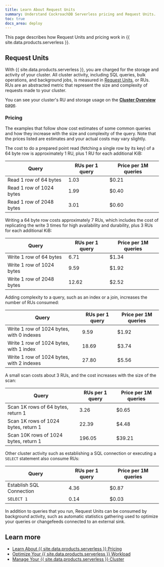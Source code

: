 ```yaml
---
title: Learn About Request Units
summary: Understand CockroachDB Serverless pricing and Request Units.
toc: true
docs_area: deploy
---
```


This page describes how Request Units and pricing work in {{ site.data.products.serverless }}.

## Request Units

With {{ site.data.products.serverless }}, you are charged for the storage and activity of your cluster. All cluster activity, including SQL queries, bulk operations, and background jobs, is measured in [Request Units](plan-your-cluster-serverless.html#request-units), or RUs. RUs are an abstracted metric that represent the size and complexity of requests made to your cluster.

You can see your cluster's RU and storage usage on the [**Cluster Overview** page](cluster-overview-page.html).

### Pricing

The examples that follow show cost estimates of some common queries and how they increase with the size and complexity of the query. Note that the prices listed are estimates and your actual costs may vary slightly.

The cost to do a prepared point read (fetching a single row by its key) of a 64 byte row is approximately 1 RU, plus 1 RU for each additional KiB:

  Query                    | RUs per 1 query    | Price per 1M queries
  -------------------------|--------------------|----------
  Read 1 row of 64 bytes   | 1.03               | $0.21
  Read 1 row of 1024 bytes | 1.99               | $0.40
  Read 1 row of 2048 bytes | 3.01               | $0.60

Writing a 64 byte row costs approximately 7 RUs, which includes the cost of replicating the write 3 times for high availability and durability, plus 3 RUs for each additional KiB:

  Query                     | RUs per 1 query    | Price per 1M queries
  --------------------------|--------------------|----------
  Write 1 row of 64 bytes   | 6.71               | $1.34
  Write 1 row of 1024 bytes | 9.59               | $1.92
  Write 1 row of 2048 bytes | 12.62              | $2.52

Adding complexity to a query, such as an index or a join, increases the number of RUs consumed:

  Query                                     | RUs per 1 query    | Price per 1M queries
  ------------------------------------------|--------------------|----------
  Write 1 row of 1024 bytes, with 0 indexes | 9.59               | $1.92
  Write 1 row of 1024 bytes, with 1 index   | 18.69              | $3.74
  Write 1 row of 1024 bytes, with 2 indexes | 27.80              | $5.56

A small scan costs about 3 RUs, and the cost increases with the size of the scan:

  Query                                 | RUs per 1 query | Price per 1M queries
  --------------------------------------|-----------------|----------
  Scan 1K rows of 64 bytes, return 1    | 3.26            | $0.65
  Scan 1K rows of 1024 bytes, return 1  | 22.39           | $4.48
  Scan 10K rows of 1024 bytes, return 1 | 196.05          | $39.21

Other cluster activity such as establishing a SQL connection or executing a `SELECT` statement also consume RUs:  

  Query                    | RUs per 1 query  | Price per 1M queries
  -------------------------|------------------|----------
  Establish SQL Connection | 4.36             | $0.87
  `SELECT 1`               | 0.14             | $0.03

In addition to queries that you run, Request Units can be consumed by background activity, such as automatic statistics gathering used to optimize your queries or changefeeds connected to an external sink.

## Learn more

- [Learn About {{ site.data.products.serverless }} Pricing](learn-about-pricing.html)
- [Optimize Your {{ site.data.products.serverless }} Workload](optimize-serverless-workload.html)
- [Manage Your {{ site.data.products.serverless }} Cluster](serverless-cluster-management.html)
